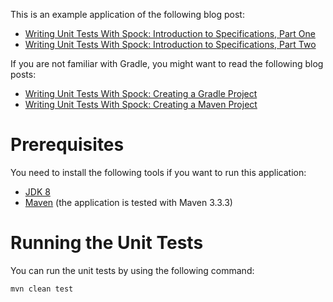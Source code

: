 This is an example application of the following blog post:

* [Writing Unit Tests With Spock: Introduction to Specifications, Part One](http://www.petrikainulainen.net/programming/testing/writing-unit-tests-with-spock-framework-introduction-to-specifications-part-one/) 
* [Writing Unit Tests With Spock: Introduction to Specifications, Part Two](http://www.petrikainulainen.net/programming/testing/writing-unit-tests-with-spock-framework-introduction-to-specifications-part-two/)

If you are not familiar with Gradle, you might want to read the following blog posts:

* [Writing Unit Tests With Spock: Creating a Gradle Project](http://www.petrikainulainen.net/programming/testing/writing-unit-tests-with-spock-framework-creating-a-gradle-project/)
* [Writing Unit Tests With Spock: Creating a Maven Project](http://www.petrikainulainen.net/programming/testing/writing-unit-tests-with-spock-framework-creating-a-maven-project/)

Prerequisites
=============

You need to install the following tools if you want to run this application:

* [JDK 8](http://www.oracle.com/technetwork/java/javase/downloads/jdk8-downloads-2133151.html)
* [Maven](http://maven.apache.org/) (the application is tested with Maven 3.3.3)

Running the Unit Tests
======================

You can run the unit tests by using the following command:

    mvn clean test
